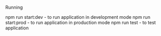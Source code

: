 Running

npm run start:dev - to run application in development mode
npm run start:prod - to run application in production mode
npm run test - to test application
